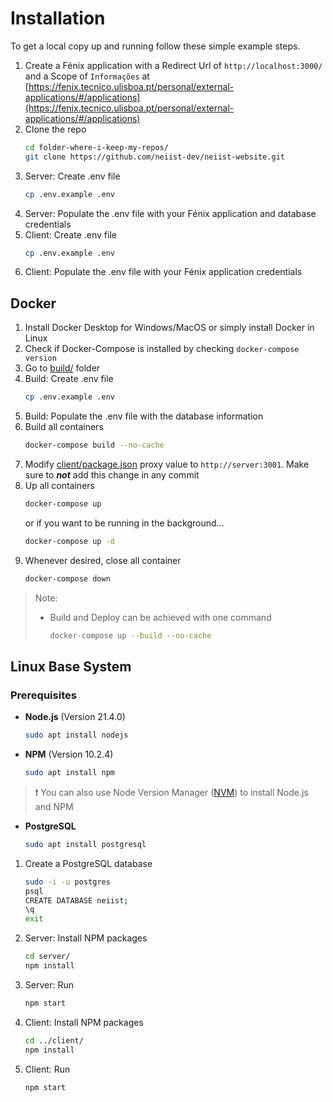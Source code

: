 # Installation

To get a local copy up and running follow these simple example steps.

1. Create a Fénix application with a Redirect Url of `http://localhost:3000/` and a Scope of `Informações` at [https://fenix.tecnico.ulisboa.pt/personal/external-applications/#/applications](https://fenix.tecnico.ulisboa.pt/personal/external-applications/#/applications)
2. Clone the repo
   ```sh
   cd folder-where-i-keep-my-repos/
   git clone https://github.com/neiist-dev/neiist-website.git
   ```
3. Server: Create .env file
   ```sh
   cp .env.example .env
   ```
4. Server: Populate the .env file with your Fénix application and database credentials
5. Client: Create .env file
   ```sh
   cp .env.example .env
   ```
6. Client: Populate the .env file with your Fénix application credentials


## Docker

1. Install Docker Desktop for Windows/MacOS or simply install Docker in Linux
2. Check if Docker-Compose is installed by checking `docker-compose version`
3. Go to [build/](../build/) folder
4. Build: Create .env file
   ```sh
   cp .env.example .env
   ```
5. Build: Populate the .env file with the database information
6. Build all containers
   ```sh
   docker-compose build --no-cache
   ```
7. Modify [client/package.json](../client/package.json) proxy value to `http://server:3001`. Make sure to ***not*** add this change in any commit
8. Up all containers
   ```sh
   docker-compose up
   ```
    or if you want to be running in the background...
   ```sh
   docker-compose up -d
   ```
9. Whenever desired, close all container
   ```sh
   docker-compose down
   ```

> Note:
>  - Build and Deploy can be achieved with one command
>    ```sh
>    docker-compose up --build --no-cache
>    ```

## Linux Base System

### Prerequisites

<!-- This is an example of how to list things you need to use the software and how to install them. -->

* **Node.js** (Version 21.4.0)
  ```sh
  sudo apt install nodejs
  ```

* **NPM** (Version 10.2.4)
  ```sh
  sudo apt install npm
  ```

> ❗ You can also use Node Version Manager ([NVM](https://github.com/nvm-sh/nvm)) to install Node.js and NPM

* **PostgreSQL**
  ```sh
  sudo apt install postgresql
  ```

1. Create a PostgreSQL database
   ```sh
   sudo -i -u postgres
   psql
   CREATE DATABASE neiist;
   \q
   exit
   ```
2. Server: Install NPM packages
   ```sh
   cd server/
   npm install
   ```
3. Server: Run
   ```sh
   npm start
   ```
4. Client: Install NPM packages
   ```sh
   cd ../client/
   npm install
   ```
5. Client: Run
    ```sh
    npm start
    ```